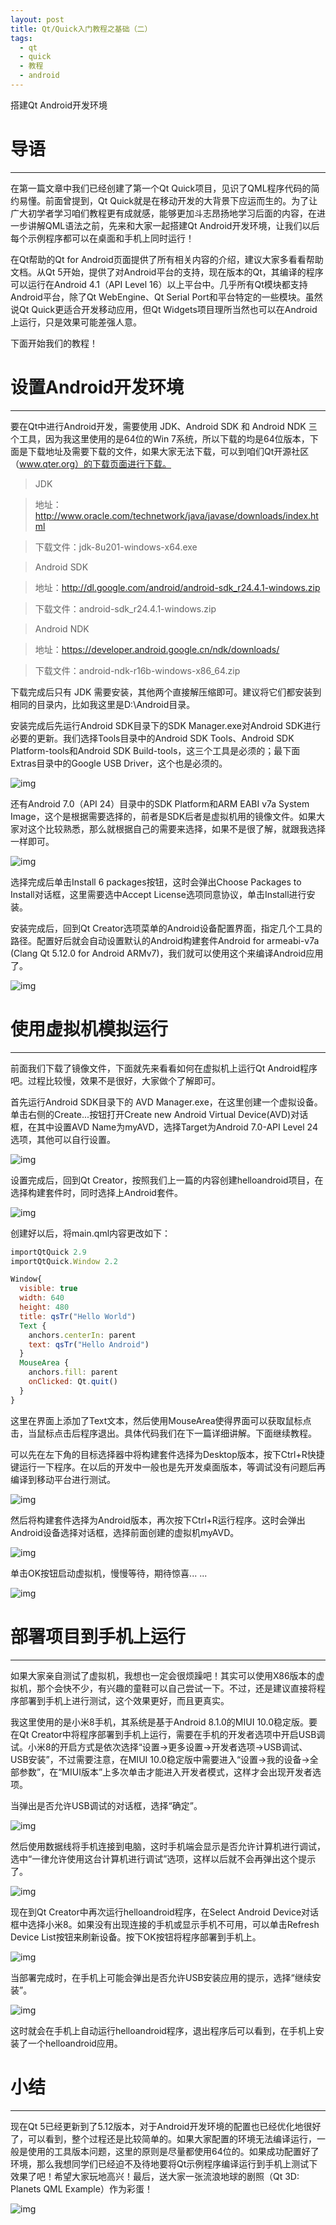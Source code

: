 ```yaml
---
layout: post
title: Qt/Quick入门教程之基础（二）
tags:
  - qt
  - quick
  - 教程
  - android
---
```


搭建Qt Android开发环境

# 导语
---
在第一篇文章中我们已经创建了第一个Qt Quick项目，见识了QML程序代码的简约易懂。前面曾提到，Qt Quick就是在移动开发的大背景下应运而生的。为了让广大初学者学习咱们教程更有成就感，能够更加斗志昂扬地学习后面的内容，在进一步讲解QML语法之前，先来和大家一起搭建Qt Android开发环境，让我们以后每个示例程序都可以在桌面和手机上同时运行！

在Qt帮助的Qt for Android页面提供了所有相关内容的介绍，建议大家多看看帮助文档。从Qt 5开始，提供了对Android平台的支持，现在版本的Qt，其编译的程序可以运行在Android 4.1（API Level 16）以上平台中。几乎所有Qt模块都支持Android平台，除了Qt WebEngine、Qt Serial Port和平台特定的一些模块。虽然说Qt Quick更适合开发移动应用，但Qt Widgets项目理所当然也可以在Android上运行，只是效果可能差强人意。

下面开始我们的教程！

# 设置Android开发环境
---
要在Qt中进行Android开发，需要使用 JDK、Android SDK 和 Android NDK 三个工具，因为我这里使用的是64位的Win 7系统，所以下载的均是64位版本，下面是下载地址及需要下载的文件，如果大家无法下载，可以到咱们Qt开源社区（www.qter.org）的下载页面进行下载。
>JDK

>地址：http://www.oracle.com/technetwork/java/javase/downloads/index.html

>下载文件：jdk-8u201-windows-x64.exe

>Android SDK

>地址：http://dl.google.com/android/android-sdk_r24.4.1-windows.zip

>下载文件：android-sdk_r24.4.1-windows.zip

>Android NDK

>地址：https://developer.android.google.cn/ndk/downloads/

>下载文件：android-ndk-r16b-windows-x86_64.zip

下载完成后只有 JDK 需要安装，其他两个直接解压缩即可。建议将它们都安装到相同的目录内，比如我这里是D:\Android目录。

安装完成后先运行Android SDK目录下的SDK Manager.exe对Android SDK进行必要的更新。我们选择Tools目录中的Android SDK Tools、Android SDK Platform-tools和Android SDK Build-tools，这三个工具是必须的；最下面Extras目录中的Google USB Driver，这个也是必须的。

![img](/images/7/1.jpg)

还有Android 7.0（API 24）目录中的SDK Platform和ARM EABI v7a System Image，这个是根据需要选择的，前者是SDK后者是虚拟机用的镜像文件。如果大家对这个比较熟悉，那么就根据自己的需要来选择，如果不是很了解，就跟我选择一样即可。

![img](/images/7/2.jpg)

选择完成后单击Install 6 packages按钮，这时会弹出Choose Packages to Install对话框，这里需要选中Accept License选项同意协议，单击Install进行安装。

安装完成后，回到Qt Creator选项菜单的Android设备配置界面，指定几个工具的路径。配置好后就会自动设置默认的Android构建套件Android for armeabi-v7a (Clang Qt 5.12.0 for Android ARMv7)，我们就可以使用这个来编译Android应用了。

![img](/images/7/3.png)

# 使用虚拟机模拟运行
---
前面我们下载了镜像文件，下面就先来看看如何在虚拟机上运行Qt Android程序吧。过程比较慢，效果不是很好，大家做个了解即可。

首先运行Android SDK目录下的 AVD Manager.exe，在这里创建一个虚拟设备。单击右侧的Create...按钮打开Create new Android Virtual Device(AVD)对话框，在其中设置AVD Name为myAVD，选择Target为Android 7.0-API Level 24选项，其他可以自行设置。

![img](/images/7/4.jpg)

设置完成后，回到Qt Creator，按照我们上一篇的内容创建helloandroid项目，在选择构建套件时，同时选择上Android套件。

![img](/images/7/5.jpg)

创建好以后，将main.qml内容更改如下：
```qml
importQtQuick 2.9
importQtQuick.Window 2.2

Window{     
  visible: true     
  width: 640    
  height: 480    
  title: qsTr("Hello World")     
  Text {         
    anchors.centerIn: parent         
    text: qsTr("Hello Android")     
  }     
  MouseArea {         
    anchors.fill: parent         
    onClicked: Qt.quit()     
  } 
}
```

这里在界面上添加了Text文本，然后使用MouseArea使得界面可以获取鼠标点击，当鼠标点击后程序退出。具体代码我们在下一篇详细讲解。下面继续教程。

可以先在左下角的目标选择器中将构建套件选择为Desktop版本，按下Ctrl+R快捷键运行一下程序。在以后的开发中一般也是先开发桌面版本，等调试没有问题后再编译到移动平台进行测试。

![img](/images/7/6.png)

然后将构建套件选择为Android版本，再次按下Ctrl+R运行程序。这时会弹出Android设备选择对话框，选择前面创建的虚拟机myAVD。

![img](/images/7/7.png)

单击OK按钮启动虚拟机，慢慢等待，期待惊喜... ...

![img](/images/7/8.png)

# 部署项目到手机上运行
---
如果大家亲自测试了虚拟机，我想也一定会很烦躁吧！其实可以使用X86版本的虚拟机，那个会快不少，有兴趣的童鞋可以自己尝试一下。不过，还是建议直接将程序部署到手机上进行测试，这个效果更好，而且更真实。

我这里使用的是小米8手机，其系统是基于Android 8.1.0的MIUI 10.0稳定版。要在Qt Creator中将程序部署到手机上运行，需要在手机的开发者选项中开启USB调试。小米8的开启方式是依次选择“设置→更多设置→开发者选项→USB调试、USB安装”，不过需要注意，在MIUI 10.0稳定版中需要进入“设置→我的设备→全部参数”，在“MIUI版本”上多次单击才能进入开发者模式，这样才会出现开发者选项。

当弹出是否允许USB调试的对话框，选择“确定”。

![img](/images/7/9.jpg)

然后使用数据线将手机连接到电脑，这时手机端会显示是否允许计算机进行调试，选中“一律允许使用这台计算机进行调试”选项，这样以后就不会再弹出这个提示了。

![img](/images/7/10.jpg)

现在到Qt Creator中再次运行helloandroid程序，在Select Android Device对话框中选择小米8。如果没有出现连接的手机或显示手机不可用，可以单击Refresh Device List按钮来刷新设备。按下OK按钮将程序部署到手机上。

![img](/images/7/11.png)

当部署完成时，在手机上可能会弹出是否允许USB安装应用的提示，选择“继续安装”。

![img](/images/7/12.jpg)

这时就会在手机上自动运行helloandroid程序，退出程序后可以看到，在手机上安装了一个helloandroid应用。

# 小结
---
现在Qt 5已经更新到了5.12版本，对于Android开发环境的配置也已经优化地很好了，可以看到，整个过程还是比较简单的。如果大家配置的环境无法编译运行，一般是使用的工具版本问题，这里的原则是尽量都使用64位的。如果成功配置好了环境，那么我想同学们已经迫不及待地要将Qt示例程序编译运行到手机上测试下效果了吧！希望大家玩地高兴！最后，送大家一张流浪地球的剧照（Qt 3D: Planets QML Example）作为彩蛋！

![img](/images/7/13.jpg)






